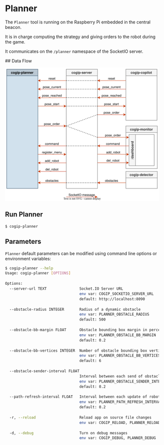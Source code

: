 # Planner

The `Planner` tool is running on the Raspberry Pi embedded in the central beacon.

It is in charge computing the strategy and giving orders to the robot during the game.

It communicates on the `/planner` namespace of the SocketIO server.

## Data Flow

![Planner Data Flow](../img/cogip-planner.svg)

## Run Planner

```bash
$ cogip-planner
```

## Parameters

`Planner` default parameters can be modified using command line options or environment variables:

```bash
$ cogip-planner --help
Usage: cogip-planner [OPTIONS]

Options:
  --server-url TEXT               Socket.IO Server URL
                                  env var: COGIP_SOCKETIO_SERVER_URL
                                  default: http://localhost:8090

  --obstacle-radius INTEGER       Radius of a dynamic obstacle
                                  env var: PLANNER_OBSTACLE_RADIUS
                                  default: 500

  --obstacle-bb-margin FLOAT      Obstacle bounding box margin in percent of the radius
                                  env var: PLANNER_OBSTACLE_BB_MARGIN
                                  default: 0.2

  --obstacle-bb-vertices INTEGER  Number of obstacle bounding box vertices
                                  env var: PLANNER_OBSTACLE_BB_VERTICES
                                  default: 6

  --obstacle-sender-interval FLOAT
                                  Interval between each send of obstacles to dashboards (in seconds)
                                  env var: PLANNER_OBSTACLE_SENDER_INTERVAL
                                  default: 0.2

  --path-refresh-interval FLOAT   Interval between each update of robot paths (in seconds)
                                  env var: PLANNER_PATH_REFRESH_INTERVAL
                                  default: 0.2

  -r, --reload                    Reload app on source file changes
                                  env var: COGIP_RELOAD, PLANNER_RELOAD

  -d, --debug                     Turn on debug messages
                                  env var: COGIP_DEBUG, PLANNER_DEBUG
```

